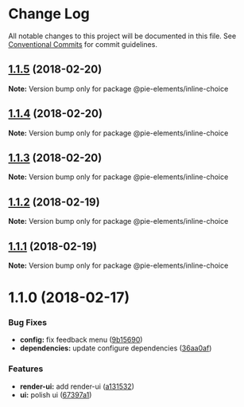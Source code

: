 # Change Log

All notable changes to this project will be documented in this file.
See [Conventional Commits](https://conventionalcommits.org) for commit guidelines.

<a name="1.1.5"></a>
## [1.1.5](https://github.com/pieelements/pie-elements/compare/@pie-elements/inline-choice@1.1.4...@pie-elements/inline-choice@1.1.5) (2018-02-20)




**Note:** Version bump only for package @pie-elements/inline-choice

<a name="1.1.4"></a>
## [1.1.4](https://github.com/pieelements/pie-elements/compare/@pie-elements/inline-choice@1.1.3...@pie-elements/inline-choice@1.1.4) (2018-02-20)




**Note:** Version bump only for package @pie-elements/inline-choice

<a name="1.1.3"></a>
## [1.1.3](https://github.com/pieelements/pie-elements/compare/@pie-elements/inline-choice@1.1.2...@pie-elements/inline-choice@1.1.3) (2018-02-20)




**Note:** Version bump only for package @pie-elements/inline-choice

<a name="1.1.2"></a>
## [1.1.2](https://github.com/pieelements/pie-elements/compare/@pie-elements/inline-choice@1.1.1...@pie-elements/inline-choice@1.1.2) (2018-02-19)




**Note:** Version bump only for package @pie-elements/inline-choice

<a name="1.1.1"></a>
## [1.1.1](https://github.com/pieelements/pie-elements/compare/@pie-elements/inline-choice@1.1.0...@pie-elements/inline-choice@1.1.1) (2018-02-19)




**Note:** Version bump only for package @pie-elements/inline-choice

<a name="1.1.0"></a>
# 1.1.0 (2018-02-17)


### Bug Fixes

* **config:** fix feedback menu ([9b15690](https://github.com/pieelements/pie-elements/commit/9b15690))
* **dependencies:** update configure dependencies ([36aa0af](https://github.com/pieelements/pie-elements/commit/36aa0af))


### Features

* **render-ui:** add render-ui ([a131532](https://github.com/pieelements/pie-elements/commit/a131532))
* **ui:** polish ui ([67397a1](https://github.com/pieelements/pie-elements/commit/67397a1))
